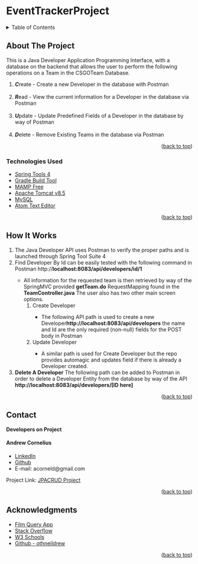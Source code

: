 # EventTrackerProject

<details>
  <summary>Table of Contents</summary>
  <ul>
    <li>
      <a href="#about-the-project">About The Project</a>
  </ul>
      <ul>
        <li><a href="#technologies-used">Technologies Used</a></li>
      </ul>
    </li>
  <ul>
    <li><a href="#howitworks">How It Works</a></li>
  </ul>  
  <ul>
    <li><a href="#contact">Contact</a></li>
  </ul>

  <ul>
    <li><a href="#acknowledgments">Acknowledgments</a></li>
    </ul>

</details>

<!-- ABOUT THE PROJECT -->

## About The Project

<p>This is a Java Developer Application Programming Interface, with a database on the backend that allows the user to perform the following operations on a Team in the CSGOTeam Database.</p>
<ol>
<li><strong><em>C</em></strong>reate - Create a new Developer in the database with Postman </li>
<br>
<li><strong><em>R</em></strong>ead - View the current information for a Developer in the database via Postman</li>
<br>
<li><strong><em>U</em></strong>pdate - Update Predefined Fields of a Developer in the database by way of Postman</li>
<br>
<li><strong><em>D</em></strong>elete - Remove Existing Teams in the database via Postman</li>
</ol>
<!--[![Product Name Screen Shot][product-screenshot]](https://example.com) -->

<p align="right">(<a href="#top">back to top</a>)</p>

### Technologies Used

-   [Spring Tools 4](https://spring.io/tools)
-   [Gradle Build Tool](https://gradle.org/install/)
-   [MAMP Free](https://www.mamp.info/en/mac/)
-   [Apache Tomcat v8.5](https://tomcat.apache.org/)
-   [MySQL](https://www.mysql.com/)
-   [Atom Text Editor](https://atom.io/)


<p align="right">(<a href="#top">back to top</a>)</p>

## How It Works

<ol>
<li>
The Java Developer API uses Postman to verify the proper paths and is launched through Spring Tool Suite 4
</li>

<li>
Find Developer By Id can be easily tested with the following command in Postman http://<strong>localhost:8083/api/developers/id/1</strong>
</li>
<ul>
<li>All information for the requested team is then retrieved by way of the SpringMVC provided <strong>getTeam.do</strong> RequestMapping found in the <strong>TeamController.java</strong>  The user also has two other main screen options.

  <ol>
    <li>Create Developer</li>
      <ul>
        <li>The following API path is used to create a new Developer<strong>http://localhost:8083/api/developers</strong> the name and Id are the only required (non-null) fields for the POST body in Postman </li>
      </ul>
    <li>Update Developer</li>
      <ul>
        <li>
        A similar path is used for Create Developer but the repo provides automagic and updates field if there is already a Developer created.</li>
        </ul>
  </ol>

</ul>
<li>
<strong>Delete A Developer</strong>  The following path can be added to Postman in order to delete a Developer Entity from the database by way of the API <strong>http://localhost:8083/api/developers/[ID here] </strong>
</li>
  
</ol>

<p align="right">(<a href="#top">back to top</a>)</p>

## Contact

<strong>Developers on Project</strong>


<h4>Andrew Cornelius</h4>
<ul>
<li><a href="https://www.linkedin.com/in/andrew-cornelius-584b151a9">LinkedIn</a></li>
<li><a href="https://github.com/acorneld">Github</a></li>
<li> E-mail: acorneld@gmail.com</li>
</ul>

Project Link: [JPACRUD Project](https://github.com/acorneld/JPACRUDProject)

<p align="right">(<a href="#top">back to top</a>)</p>

<!-- ACKNOWLEDGMENTS -->

## Acknowledgments

-   [Film Query App](https://github.com/acorneld/FilmQueryProject)
-   [Stack Overflow](https://stackoverflow.com/)
-   [W3 Schools](https://www.w3schools.com/)
-   [Github - othneildrew](https://github.com/othneildrew/Best-README-Template)




<p align="right">(<a href="#top">back to top</a>)</p>
